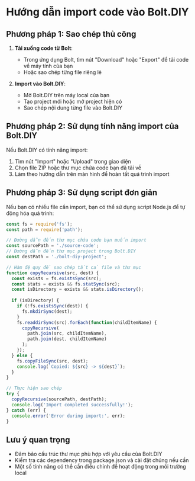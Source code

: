 # Hướng dẫn import code vào Bolt.DIY

## Phương pháp 1: Sao chép thủ công

1. **Tải xuống code từ Bolt**: 
   - Trong ứng dụng Bolt, tìm nút "Download" hoặc "Export" để tải code về máy tính của bạn
   - Hoặc sao chép từng file riêng lẻ

2. **Import vào Bolt.DIY**:
   - Mở Bolt.DIY trên máy local của bạn
   - Tạo project mới hoặc mở project hiện có
   - Sao chép nội dung từng file vào Bolt.DIY

## Phương pháp 2: Sử dụng tính năng import của Bolt.DIY

Nếu Bolt.DIY có tính năng import:
1. Tìm nút "Import" hoặc "Upload" trong giao diện
2. Chọn file ZIP hoặc thư mục chứa code bạn đã tải về
3. Làm theo hướng dẫn trên màn hình để hoàn tất quá trình import

## Phương pháp 3: Sử dụng script đơn giản

Nếu bạn có nhiều file cần import, bạn có thể sử dụng script Node.js để tự động hóa quá trình:
```javascript
const fs = require('fs');
const path = require('path');

// Đường dẫn đến thư mục chứa code bạn muốn import
const sourcePath = './source-code';
// Đường dẫn đến thư mục project trong Bolt.DIY
const destPath = './bolt-diy-project';

// Hàm đệ quy để sao chép tất cả file và thư mục
function copyRecursive(src, dest) {
  const exists = fs.existsSync(src);
  const stats = exists && fs.statSync(src);
  const isDirectory = exists && stats.isDirectory();
  
  if (isDirectory) {
    if (!fs.existsSync(dest)) {
      fs.mkdirSync(dest);
    }
    fs.readdirSync(src).forEach(function(childItemName) {
      copyRecursive(
        path.join(src, childItemName),
        path.join(dest, childItemName)
      );
    });
  } else {
    fs.copyFileSync(src, dest);
    console.log(`Copied: ${src} -> ${dest}`);
  }
}

// Thực hiện sao chép
try {
  copyRecursive(sourcePath, destPath);
  console.log('Import completed successfully!');
} catch (err) {
  console.error('Error during import:', err);
}
```

## Lưu ý quan trọng

- Đảm bảo cấu trúc thư mục phù hợp với yêu cầu của Bolt.DIY
- Kiểm tra các dependency trong package.json và cài đặt chúng nếu cần
- Một số tính năng có thể cần điều chỉnh để hoạt động trong môi trường local
